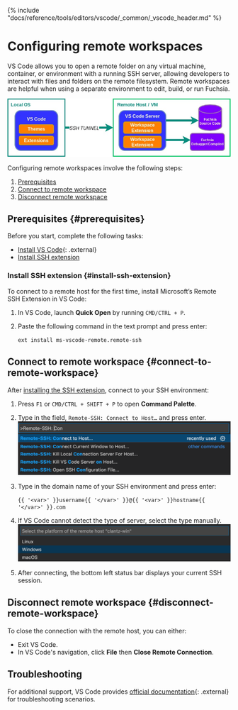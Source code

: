 {% include "docs/reference/tools/editors/vscode/_common/_vscode_header.md" %}

# Configuring remote workspaces

VS Code allows you to open a remote folder on any virtual machine, container,
or environment with a running SSH server, allowing developers to interact
with files and folders on the remote filesystem. Remote workspaces are
helpful when using a separate environment to edit, build, or run Fuchsia.

<img class="vscode-image vscode-image-center"
     alt="This diagram shows the difference between your local VS Code and
     SSH environment. VS Code uses an SSH tunnel to communicate with your
     external environment where you can work on Fuchsia."
     src="images/remote-workspaces/ssh-diagram.jpg"/>

Configuring remote workspaces involve the following steps:

1. [Prerequisites](#prerequisites)
1. [Connect to remote workspace](#connect-to-remote-workspace)
1. [Disconnect remote workspace](#disconnect-remote-workspace)

## Prerequisites {#prerequisites}

Before you start, complete the following tasks:

* [Install VS Code][install-vscode]{: .external}
* [Install SSH extension](#install-ssh-extension)

### Install SSH extension {#install-ssh-extension}

To connect to a remote host for the first time, install Microsoft’s Remote SSH
Extension in VS Code:

1. In VS Code, launch **Quick Open** by running `CMD/CTRL + P`.
1. Paste the following command in the text prompt and press enter:

   ```posix-terminal
   ext install ms-vscode-remote.remote-ssh
   ```

## Connect to remote workspace {#connect-to-remote-workspace}

After [installing the SSH extension](#install-ssh-extension), connect to your
SSH environment:

1. Press `F1` or `CMD/CTRL + SHIFT + P` to open **Command Palette**.
1. Type in the field, `Remote-SSH: Connect to Host…` and press enter.
   <img class="vscode-image"
        alt="This figure shows the command palette field in VS Code. The field
        contains the text Remote-SSH."
        src="images/remote-workspaces/command-palette.png"/>
1. Type in the domain name of your SSH environment and press enter:

   ```none
   {{ '<var>' }}username{{ '</var>' }}@{{ '<var>' }}hostname{{ '</var>' }}.com
   ```

1. If VS Code cannot detect the type of server, select the type manually.
   <img class="vscode-image"
        alt="This figure shows a dropdown menu in VS Code to select the type of
        server. The options include Windows, Linux, and macOS."
        src="images/remote-workspaces/select-platform.png"/>
1. After connecting, the bottom left status bar displays your current SSH session.

## Disconnect remote workspace {#disconnect-remote-workspace}

To close the connection with the remote host, you can either:

* Exit VS Code.
* In VS Code's navigation, click **File** then **Close Remote Connection**.

## Troubleshooting

For additional support, VS Code provides [official documentation][troubleshoot-vscode]{: .external}
for troubleshooting scenarios.

<!-- Reference links -->

[install-vscode]: https://code.visualstudio.com/docs/setup/setup-overview
[troubleshoot-vscode]: https://code.visualstudio.com/docs/remote/ssh#_connect-to-a-remote-host